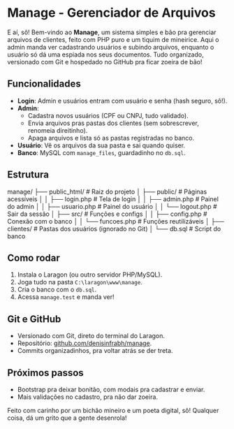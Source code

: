 # Manage - Gerenciador de Arquivos

E aí, sô! Bem-vindo ao **Manage**, um sistema simples e bão pra gerenciar arquivos de clientes, feito com PHP puro e um tiquim de mineirice. Aqui o admin manda ver cadastrando usuários e subindo arquivos, enquanto o usuário só dá uma espiada nos seus documentos. Tudo organizado, versionado com Git e hospedado no GitHub pra ficar zoeira de bão!

## Funcionalidades
- **Login**: Admin e usuários entram com usuário e senha (hash seguro, sô!).
- **Admin**: 
  - Cadastra novos usuários (CPF ou CNPJ, tudo validado).
  - Envia arquivos pras pastas dos clientes (sem sobrescrever, renomeia direitinho).
  - Apaga arquivos e lista só as pastas registradas no banco.
- **Usuário**: Vê os arquivos da sua pasta e sai quando quiser.
- **Banco**: MySQL com `manage_files`, guardadinho no `db.sql`.

## Estrutura

manage/
    ├── public_html/          # Raiz do projeto
    │   ├── public/           # Páginas acessíveis
    │   │   ├── login.php     # Tela de login
    │   │   ├── admin.php     # Painel do admin
    │   │   ├── usuario.php   # Painel do usuário
    │   │   └── logout.php    # Sair da sessão
    │   ├── src/              # Funções e configs
    │   │   ├── config.php    # Conexão com o banco
    │   │   └── funcoes.php   # Funções reutilizáveis
    │   ├── clientes/         # Pastas dos usuários (ignorado no Git)
    │   └── db.sql            # Script do banco

## Como rodar
1. Instala o Laragon (ou outro servidor PHP/MySQL).
2. Joga tudo na pasta `C:\laragon\www\manage`.
3. Cria o banco com o `db.sql`.
4. Acessa `manage.test` e manda ver!

## Git e GitHub
- Versionado com Git, direto do terminal do Laragon.
- Repositório: [github.com/denisinfrabh/manage](https://github.com/denisinfrabh/manage).
- Commits organizadinhos, pra voltar atrás se der treta.

## Próximos passos
- Bootstrap pra deixar bonitão, com modais pra cadastrar e enviar.
- Mais validações no cadastro, pra não dar zoeira.

Feito com carinho por um bichão mineiro e um poeta digital, sô! Qualquer coisa, dá um grito que a gente desenrola!